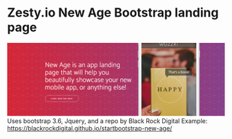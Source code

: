 # Zesty.io New Age Bootstrap landing page
![Plate cover](https://github.com/ardeay/new-age-bootstrap-3-6/blob/master/cover.png?raw=true)
Uses bootstrap 3.6, Jquery, and a repo by Black Rock Digital
Example: https://blackrockdigital.github.io/startbootstrap-new-age/